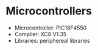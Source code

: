 # Microcontrollers
* Microcontroller: PIC18F4550
* Compiler: XC8 V1.35
* Libraries: periphereal libraries




